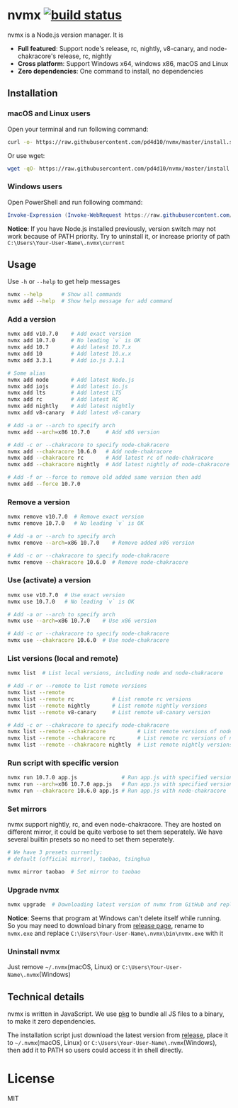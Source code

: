 # nvmx [![build status](https://img.shields.io/travis/pd4d10/nvmx.svg)](https://travis-ci.org/pd4d10/nvmx)

nvmx is a Node.js version manager. It is

- **Full featured**: Support node's release, rc, nightly, v8-canary, and node-chakracore's release, rc, nightly
- **Cross platform**: Support Windows x64, windows x86, macOS and Linux
- **Zero dependencies**: One command to install, no dependencies

## Installation

### macOS and Linux users

Open your terminal and run following command:

```sh
curl -o- https://raw.githubusercontent.com/pd4d10/nvmx/master/install.sh | bash
```

Or use wget:

```sh
wget -qO- https://raw.githubusercontent.com/pd4d10/nvmx/master/install.sh | bash
```

### Windows users

Open PowerShell and run following command:

```powershell
Invoke-Expression (Invoke-WebRequest https://raw.githubusercontent.com/pd4d10/nvmx/master/install.ps1)
```

**Notice**: If you have Node.js installed previously, version switch may not work because of PATH priority. Try to uninstall it, or increase priority of path `C:\Users\Your-User-Name\.nvmx\current`

## Usage

Use `-h` or `--help` to get help messages

```sh
nvmx --help      # Show all commands
nvmx add --help  # Show help message for add command
```

### Add a version

```sh
nvmx add v10.7.0    # Add exact version
nvmx add 10.7.0     # No leading `v` is OK
nvmx add 10.7       # Add latest 10.7.x
nvmx add 10         # Add latest 10.x.x
nvmx add 3.3.1      # Add io.js 3.1.1

# Some alias
nvmx add node       # Add latest Node.js
nvmx add iojs       # Add latest io.js
nvmx add lts        # Add latest LTS
nvmx add rc         # Add latest RC
nvmx add nightly    # Add latest nightly
nvmx add v8-canary  # Add latest v8-canary

# Add -a or --arch to specify arch
nvmx add --arch=x86 10.7.0     # Add x86 version

# Add -c or --chakracore to specify node-chakracore
nvmx add --chakracore 10.6.0   # Add node-chakracore
nvmx add --chakracore rc       # Add latest rc of node-chakracore
nvmx add --chakracore nightly  # Add latest nightly of node-chakracore

# Add -f or --force to remove old added same version then add
nvmx add --force 10.7.0
```

### Remove a version

```sh
nvmx remove v10.7.0  # Remove exact version
nvmx remove 10.7.0   # No leading `v` is OK

# Add -a or --arch to specify arch
nvmx remove --arch=x86 10.7.0    # Remove added x86 version

# Add -c or --chakracore to specify node-chakracore
nvmx remove --chakracore 10.6.0  # Remove node-chakracore
```

### Use (activate) a version

```sh
nvmx use v10.7.0  # Use exact version
nvmx use 10.7.0   # No leading `v` is OK

# Add -a or --arch to specify arch
nvmx use --arch=x86 10.7.0    # Use x86 version

# Add -c or --chakracore to specify node-chakracore
nvmx use --chakracore 10.6.0  # Use node-chakracore
```

### List versions (local and remote)

```sh
nvmx list  # List local versions, including node and node-chakracore

# Add -r or --remote to list remote versions
nvmx list --remote
nvmx list --remote rc            # List remote rc versions
nvmx list --remote nightly       # List remote nightly versions
nvmx list --remote v8-canary     # List remote v8-canary version

# Add -c or --chakracore to specify node-chakracore
nvmx list --remote --chakracore          # List remote versions of node-chakracore
nvmx list --remote --chakracore rc       # List remote rc versions of node-chakracore
nvmx list --remote --chakracore nightly  # List remote nightly versions of node-chakracore
```

### Run script with specific version

```sh
nvmx run 10.7.0 app.js              # Run app.js with specified version
nvmx run --arch=x86 10.7.0 app.js   # Run app.js with specified version and arch
nvmx run --chakracore 10.6.0 app.js # Run app.js with node-chakracore
```

### Set mirrors

nvmx support nightly, rc, and even node-chakracore. They are hosted on different mirror, it could be quite verbose to set them seperately. We have several builtin presets so no need to set them seperately.

```sh
# We have 3 presets currently:
# default (official mirror), taobao, tsinghua

nvmx mirror taobao  # Set mirror to taobao
```

### Upgrade nvmx

```sh
nvmx upgrade  # Downloading latest version of nvmx from GitHub and replace the old version
```

**Notice**: Seems that program at Windows can't delete itself while running. So you may need to download binary from [release page](https://github.com/pd4d10/nvmx/releases), rename to `nvmx.exe` and replace `C:\Users\Your-User-Name\.nvmx\bin\nvmx.exe` with it

### Uninstall nvmx

Just remove `~/.nvmx`(macOS, Linux) or `C:\Users\Your-User-Name\.nvmx`(Windows)

## Technical details

nvmx is written in JavaScript. We use [pkg](https://github.com/zeit/pkg) to bundle all JS files to a binary, to make it zero dependencies.

The installation script just download the latest version from [release](https://github.com/pd4d10/nvmx/releases), place it to `~/.nvmx`(macOS, Linux) or `C:\Users\Your-User-Name\.nvmx`(Windows), then add it to PATH so users could access it in shell directly.

# License

MIT
